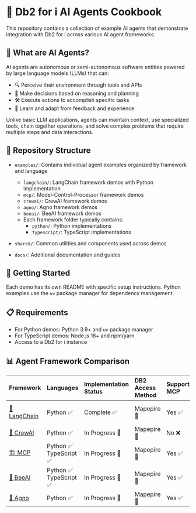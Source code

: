 # 🤖 Db2 for i AI Agents Cookbook

This repository contains a collection of example AI agents that demonstrate integration with Db2 for i across various AI agent frameworks.

## 🧠 What are AI Agents?

AI agents are autonomous or semi-autonomous software entities powered by large language models (LLMs) that can:

- 🔍 Perceive their environment through tools and APIs
- 🤔 Make decisions based on reasoning and planning
- 🛠️ Execute actions to accomplish specific tasks
- 🔄 Learn and adapt from feedback and experience

Unlike basic LLM applications, agents can maintain context, use specialized tools, chain together operations, and solve complex problems that require multiple steps and data interactions.

## 📂 Repository Structure

- `examples/`: Contains individual agent examples organized by framework and language
  - `langchain/`: LangChain framework demos with Python implementation
  - `mcp/`: Model-Control-Processor framework demos
  - `crewai/`: CrewAI framework demos
  - `agno/`: Agno framework demos
  - `beeai/`: BeeAI framework demos
  - Each framework folder typically contains:
    - `python/`: Python implementations
    - `typescript/`: TypeScript implementations
    
- `shared/`: Common utilities and components used across demos

- `docs/`: Additional documentation and guides

## 🚀 Getting Started

Each demo has its own README with specific setup instructions. Python examples use the `uv` package manager for dependency management.

## 📋 Requirements

- For Python demos: Python 3.9+ and `uv` package manager
- For TypeScript demos: Node.js 18+ and npm/yarn
- Access to a Db2 for i instance

## 📊 Agent Framework Comparison

| Framework | Languages | Implementation Status | DB2 Access Method | Supports MCP | LLM Providers | Tool Integration |
|:----------|:----------|:----------------------|:------------------|:-------------|:--------------|:----------------|
| [🔗 LangChain](examples/agents/langchain/) | Python ✅ | Complete ✅ | Mapepire 🔌 | Yes ✅ | Anthropic 🧠<br>Ollama 🦙 | Medium 🟡 |
| [👥 CrewAI](examples/agents/crewai/) | Python ✅ | In Progress 🚧 | Mapepire 🔌 | No ❌ | - | - |
| [🏗️ MCP](examples/agents/mcp/) | Python ✅<br>TypeScript ✅ | In Progress 🚧 | Mapepire 🔌 | Yes ✅ | - | - |
| [🐝 BeeAI](examples/agents/beeai/) | Python ✅<br>TypeScript ✅ | In Progress 🚧 | Mapepire 🔌 | Yes ✅ | - | - |
| [🧩 Agno](examples/agents/agno/) | Python ✅ | In Progress 🚧 | Mapepire 🔌 | Yes ✅ | - | - |